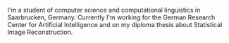 I'm a student of computer science and computational linguistics in Saarbrucken, Germany. Currently I'm working for the German Research Center for Artificial Intelligence and on my diploma thesis about Statistical Image Reconstruction.